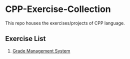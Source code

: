 # CPP-Exercise-Collection
This repo houses the exercises/projects of CPP language.

## Exercise List
1. <a href="./ex001-GradeManagementSystem/README.md">Grade Management System</a>

